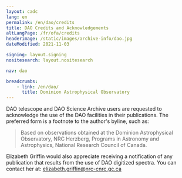 ```yaml
---
layout: cadc
lang: en
permalink: /en/dao/credits
title: DAO Credits and Acknowledgements
altLangPage: /fr/ofa/credits
headerimage: /static/images/archive-info/dao.jpg
dateModified: 2021-11-03

signing: layout.signing
nositesearch: layout.nositesearch

nav: dao

breadcrumbs:
    - link: /en/dao/
      title: Dominion Astrophysical Observatory
---
```


<p>
DAO telescope and DAO Science Archive users are requested to acknowledge the use of the 
DAO facilities in their publications. The preferred form is a footnote to the author's 
byline, such as:
</p>

<blockquote>
Based on observations obtained at the Dominion Astrophysical Observatory, NRC Herzberg, 
Programs in Astronomy and Astrophysics, National Research Council of Canada.
</blockquote>

<p>
Elizabeth Griffin would also appreciate receiving a notification of any publication 
that results from the use of DAO digitized spectra. You can contact her at: 
<a href="mailto:elizabeth.griffin@nrc-cnrc.gc.ca" class="ui-link">elizabeth.griffin@nrc-cnrc.gc.ca</a>
</p>